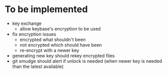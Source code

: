 # To be implemented

- key exchange
  - allow keybase's encryption to be used
- fix encryption issues
  - encrypted what shouldn't been
  - not encrypted which should have been
  - re-encrypt with a newer key
- generating new key should rekey encrypted files
- git smudge should alert if unlock is needed (when newer key is needed than the latest available)
